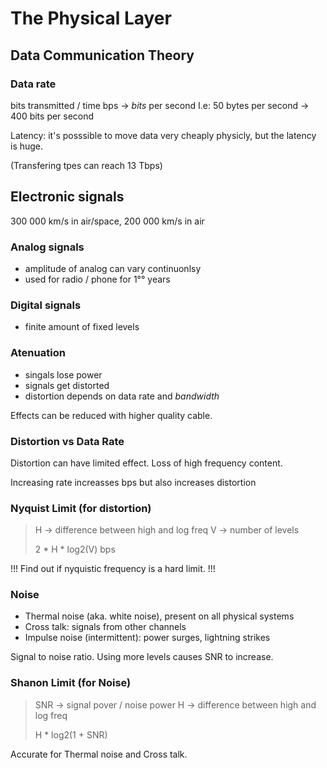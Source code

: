 # The Physical Layer

## Data Communication Theory

### Data rate

bits transmitted / time
bps -> *bits* per second
I.e: 50 bytes per second -> 400 bits per second

Latency: it's posssible to move data very cheaply physicly, but the latency is huge.

(Transfering tpes can reach 13 Tbps)

## Electronic signals

300 000 km/s in air/space, 200 000 km/s in air

### Analog signals

- amplitude of analog can vary continuonlsy
- used for radio / phone for 1°° years

### Digital signals

- finite amount of fixed levels

### Atenuation

- singals lose power
- signals get distorted
- distortion depends on data rate and *bandwidth*

Effects can be reduced with higher quality cable.

### Distortion vs Data Rate

Distortion can have limited effect.
Loss of high frequency content.

Increasing rate increasses bps but also increases distortion

### Nyquist Limit (for distortion)

> H -> difference between high and log freq
> V -> number  of levels
> 
> 2 * H * log2(V) bps

!!! Find out if nyquistic frequency is a hard limit. !!!

### Noise

- Thermal noise (aka. white noise), present on all physical systems
- Cross talk: signals from other channels
- Impulse noise (intermittent): power surges, lightning strikes

Signal to noise ratio.
Using more levels causes SNR to increase.

### Shanon Limit (for Noise)

> SNR -> signal pover / noise power
> H -> difference between high and log freq
> 
> H * log2(1 + SNR)

Accurate for Thermal noise and Cross talk.